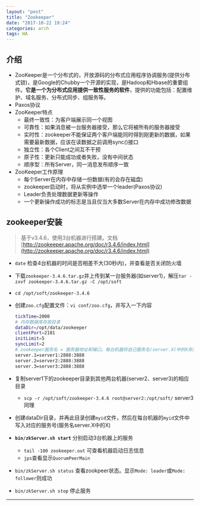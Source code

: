 ```yaml
---
layout: "post"
title: "Zookeeper"
date: "2017-10-22 19:24"
categories: arch
tags: HA
---
```


## 介绍

- ZooKeeper是一个分布式的，开放源码的分布式应用程序协调服务(提供分布式锁)，是Google的Chubby一个开源的实现，是Hadoop和Hbase的重要组件。**它是一个为分布式应用提供一致性服务的软件**，提供的功能包括：配置维护、域名服务、分布式同步、组服务等。
- Paxos协议
- ZooKeeper特点
	- 最终一致性：为客户端展示同一个视图
	- 可靠性：如果消息被一台服务器接受，那么它将被所有的服务器接受
	- 实时性：zookeeper不能保证两个客户端能同时得到刚更新的数据，如果需要最新数据，应该在读数据之前调用sync()接口
	- 独立性：各个Client之间互不干预
	- 原子性：更新只能成功或者失败，没有中间状态
	- 顺序型：所有Server，同一消息发布顺序一致
- ZooKeeper工作原理
	- 每个Server在内存中存储一份数据(有的会存在磁盘)
	- zookeeper启动时，将从实例中选举一个leader(Paxos协议)
	- Leader负责处理数据更新等操作
	- 一个更新操作成功的标志是当且仅当大多数Server在内存中成功修改数据

## zookeeper安装

> 基于v3.4.6，使用3台机器进行搭建。文档[http://zookeeper.apache.org/doc/r3.4.6/index.html](http://zookeeper.apache.org/doc/r3.4.6/index.html)

- `date` 检查4台机器的时间是否相差不大(30秒内)，并查看是否关闭防火墙
- 下载`zookeeper-3.4.6.tar.gz`并上传到某一台服务器(如server1)，解压`tar -zxvf zookeeper-3.4.6.tar.gz -C /opt/soft`
- `cd /opt/soft/zookeeper-3.4.6`
- 创建`zoo.cfg`配置文件：`vi conf/zoo.cfg`，并写入一下内容

	```bash
	tickTime=2000
	# 内存数据库存放目录
	dataDir=/opt/data/zookeeper
	clientPort=2181
	initLimit=5
	syncLimit=2
	# zookeeper服务名 = 服务器地址和端口。每台机器将自己服务名(server.X)中的X存放在dataDir下的myid文件中
	server.1=server1:2888:3888
	server.2=server2:2888:3888
	server.3=server3:2888:3888
	```
- 复制server1下的zookeeper目录到其他两台机器(server2、server3)的相应目录
	- `scp -r /opt/soft/zookeeper-3.4.6 root@server2:/opt/soft/` server3同理
- 创建dataDir目录，并再此目录创建`myid`文件，然后在每台机器的`myid`文件中写入对应的服务号(服务名server.X中的X)
- **`bin/zkServer.sh start`** 分别启动3台机器上的服务
	- `tail -100 zookeeper.out` 可查看机器启动日志信息
	- `jps`查看显示`QuorumPeerMain`
- `bin/zkServer.sh status` 查看zookpeer状态。显示`Mode: leader`或`Mode: follower`则成功
- `bin/zkServer.sh stop` 停止服务



---



